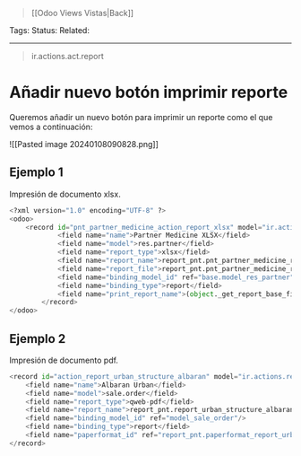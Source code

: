 > [[Odoo Views Vistas|Back]]

Tags: 
Status: 
Related: 

___
> ir.actions.act.report
# Añadir nuevo botón imprimir reporte

Queremos añadir un nuevo botón para imprimir un reporte como el que vemos a continuación:

![[Pasted image 20240108090828.png]]

## Ejemplo 1 

Impresión de documento xlsx.
```python
<?xml version="1.0" encoding="UTF-8" ?>  
<odoo>  
    <record id="pnt_partner_medicine_action_report_xlsx" model="ir.actions.report">  
            <field name="name">Partner Medicine XLSX</field>  
            <field name="model">res.partner</field>  
            <field name="report_type">xlsx</field>  
            <field name="report_name">report_pnt.pnt_partner_medicine_report_xlsx</field>  
            <field name="report_file">report_pnt.pnt_partner_medicine_report_xlsx</field>  
            <field name="binding_model_id" ref="base.model_res_partner" />  
            <field name="binding_type">report</field>  
            <field name="print_report_name">(object._get_report_base_filename())</field>  
        </record>  
</odoo>
```

## Ejemplo 2

Impresión de documento pdf.
```python
<record id="action_report_urban_structure_albaran" model="ir.actions.report">
    <field name="name">Albaran Urban</field>
    <field name="model">sale.order</field>
    <field name="report_type">qweb-pdf</field>
    <field name="report_name">report_pnt.report_urban_structure_albaran</field>
    <field name="binding_model_id" ref="model_sale_order"/>
    <field name="binding_type">report</field>
    <field name="paperformat_id" ref="report_pnt.paperformat_report_urban_structure"/>
</record>
```
